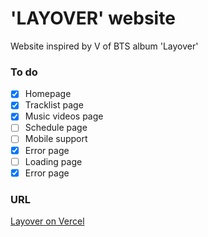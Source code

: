 # 'LAYOVER' website
Website inspired by V of BTS album 'Layover'
### To do
- [x] Homepage
- [x] Tracklist page
- [x] Music videos page
- [ ] Schedule page
- [ ] Mobile support
- [x] Error page
- [ ] Loading page
- [x] Error page
### URL
[Layover on Vercel](https://layover-v.vercel.app/)